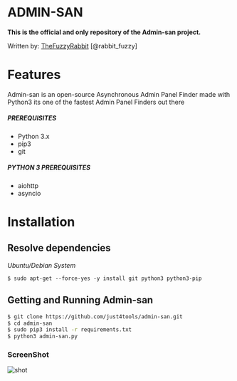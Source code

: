 # ADMIN-SAN
**This is the official and only repository of the Admin-san project.**

Written by: [TheFuzzyRabbit](https://github.com/FuzzyRabbit) [@rabbit_fuzzy]

# Features
Admin-san is an open-source Asynchronous Admin Panel Finder made with Python3
its one of the fastest Admin Panel Finders out there


##### PREREQUISITES
* Python 3.x 
* pip3
* git

##### PYTHON 3 PREREQUISITES
* aiohttp
* asyncio

# Installation
## Resolve dependencies
*Ubuntu/Debian System*
```
$ sudo apt-get --force-yes -y install git python3 python3-pip
```

## Getting and Running Admin-san
```sh
$ git clone https://github.com/just4tools/admin-san.git
$ cd admin-san
$ sudo pip3 install -r requirements.txt
$ python3 admin-san.py
```

### ScreenShot
![shot](https://github.com/WeebSec/admin-san/blob/master/imgs/ss.png)




